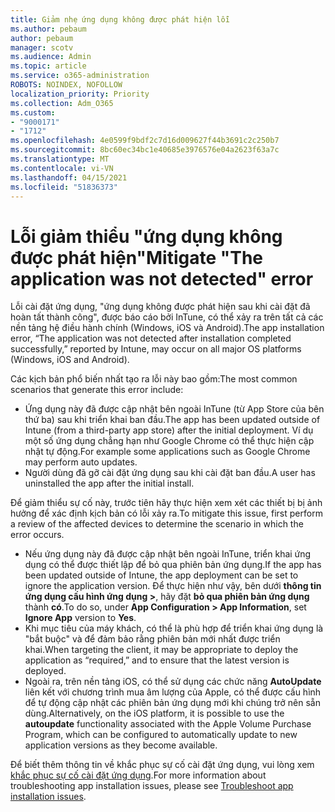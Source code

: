 ```yaml
---
title: Giảm nhẹ ứng dụng không được phát hiện lỗi
ms.author: pebaum
author: pebaum
manager: scotv
ms.audience: Admin
ms.topic: article
ms.service: o365-administration
ROBOTS: NOINDEX, NOFOLLOW
localization_priority: Priority
ms.collection: Adm_O365
ms.custom:
- "9000171"
- "1712"
ms.openlocfilehash: 4e0599f9bdf2c7d16d009627f44b3691c2c250b7
ms.sourcegitcommit: 8bc60ec34bc1e40685e3976576e04a2623f63a7c
ms.translationtype: MT
ms.contentlocale: vi-VN
ms.lasthandoff: 04/15/2021
ms.locfileid: "51836373"
---
```

# <a name="mitigate-the-application-was-not-detected-error"></a><span data-ttu-id="4c26a-102">Lỗi giảm thiểu "ứng dụng không được phát hiện"</span><span class="sxs-lookup"><span data-stu-id="4c26a-102">Mitigate "The application was not detected" error</span></span>

<span data-ttu-id="4c26a-103">Lỗi cài đặt ứng dụng, "ứng dụng không được phát hiện sau khi cài đặt đã hoàn tất thành công", được báo cáo bởi InTune, có thể xảy ra trên tất cả các nền tảng hệ điều hành chính (Windows, iOS và Android).</span><span class="sxs-lookup"><span data-stu-id="4c26a-103">The app installation error, “The application was not detected after installation completed successfully,” reported by Intune, may occur on all major OS platforms (Windows, iOS and Android).</span></span>

<span data-ttu-id="4c26a-104">Các kịch bản phổ biến nhất tạo ra lỗi này bao gồm:</span><span class="sxs-lookup"><span data-stu-id="4c26a-104">The most common scenarios that generate this error include:</span></span>

- <span data-ttu-id="4c26a-105">Ứng dụng này đã được cập nhật bên ngoài InTune (từ App Store của bên thứ ba) sau khi triển khai ban đầu.</span><span class="sxs-lookup"><span data-stu-id="4c26a-105">The app has been updated outside of Intune (from a third-party app store) after the initial deployment.</span></span> <span data-ttu-id="4c26a-106">Ví dụ một số ứng dụng chẳng hạn như Google Chrome có thể thực hiện cập nhật tự động.</span><span class="sxs-lookup"><span data-stu-id="4c26a-106">For example some applications such as Google Chrome may perform auto updates.</span></span>
- <span data-ttu-id="4c26a-107">Người dùng đã gỡ cài đặt ứng dụng sau khi cài đặt ban đầu.</span><span class="sxs-lookup"><span data-stu-id="4c26a-107">A user has uninstalled the app after the initial install.</span></span>

<span data-ttu-id="4c26a-108">Để giảm thiểu sự cố này, trước tiên hãy thực hiện xem xét các thiết bị bị ảnh hưởng để xác định kịch bản có lỗi xảy ra.</span><span class="sxs-lookup"><span data-stu-id="4c26a-108">To mitigate this issue, first perform a review of the affected devices to determine the scenario in which the error occurs.</span></span>

- <span data-ttu-id="4c26a-109">Nếu ứng dụng này đã được cập nhật bên ngoài InTune, triển khai ứng dụng có thể được thiết lập để bỏ qua phiên bản ứng dụng.</span><span class="sxs-lookup"><span data-stu-id="4c26a-109">If the app has been updated outside of Intune, the app deployment can be set to ignore the application version.</span></span> <span data-ttu-id="4c26a-110">Để thực hiện như vậy, bên dưới **thông tin ứng dụng cấu hình ứng dụng >**, hãy đặt **bỏ qua phiên bản ứng dụng** thành **có**.</span><span class="sxs-lookup"><span data-stu-id="4c26a-110">To do so, under **App Configuration > App Information**, set **Ignore App** version to **Yes**.</span></span>
- <span data-ttu-id="4c26a-111">Khi mục tiêu của máy khách, có thể là phù hợp để triển khai ứng dụng là "bắt buộc" và để đảm bảo rằng phiên bản mới nhất được triển khai.</span><span class="sxs-lookup"><span data-stu-id="4c26a-111">When targeting the client, it may be appropriate to deploy the application as “required,” and to ensure that the latest version is deployed.</span></span>
- <span data-ttu-id="4c26a-112">Ngoài ra, trên nền tảng iOS, có thể sử dụng các chức năng **AutoUpdate** liên kết với chương trình mua âm lượng của Apple, có thể được cấu hình để tự động cập nhật các phiên bản ứng dụng mới khi chúng trở nên sẵn dùng.</span><span class="sxs-lookup"><span data-stu-id="4c26a-112">Alternatively, on the iOS platform, it is possible to use the **autoupdate** functionality associated with the Apple Volume Purchase Program, which can be configured to automatically update to new application versions as they become available.</span></span>

<span data-ttu-id="4c26a-113">Để biết thêm thông tin về khắc phục sự cố cài đặt ứng dụng, vui lòng xem [khắc phục sự cố cài đặt ứng dụng](https://docs.microsoft.com/intune/troubleshoot-app-install).</span><span class="sxs-lookup"><span data-stu-id="4c26a-113">For more information about troubleshooting app installation issues, please see [Troubleshoot app installation issues](https://docs.microsoft.com/intune/troubleshoot-app-install).</span></span>

